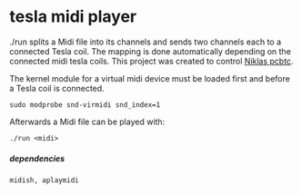 # tesla midi player

./run splits a Midi file into its channels and sends two channels each to a connected Tesla coil. The mapping is done automatically depending on the connected midi tesla coils.
This project was created to control [Niklas pcbtc](https://github.com/NiklasFauth/pcbtc).

The kernel module for a virtual midi device must be loaded first and before a Tesla coil is connected.

`sudo modprobe snd-virmidi snd_index=1`

Afterwards a Midi file can be played with:

`./run <midi>`


##### dependencies

`midish, aplaymidi`
